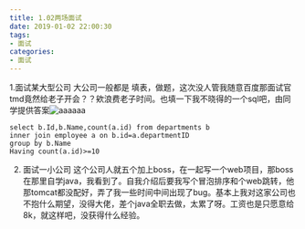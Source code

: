 ```yaml
---
title: 1.02两场面试
date: 2019-01-02 22:00:30
tags: 
- 面试
categories:
- 面试
---
```

1.面试某大型公司
大公司一般都是 填表，做题，这次没人管我随意百度那面试官tmd竟然给老子开会？？欸浪费老子时间。也填一下我不晓得的一个sql吧，由同学提供答案![aaaaaa](a.jpg)
```
select b.Id,b.Name,count(a.id) from departments b 
inner join employee a on b.id=a.departmentID	
group by b.Name
Having count(a.id)>=10
```
2. 面试一小公司
	这个公司人就五个加上boss，在一起写一个web项目，那boss在那里自学java，我看到了。自我介绍后要我写个冒泡排序和个web跳转，他那tomcat都没配好，弄了我一些时间中间出现了bug。基本上我对这家公司也不抱什么期望，没得大佬，差个java全职去做，太累了呀。工资也是只愿意给8k，就这样吧，没获得什么经验。					